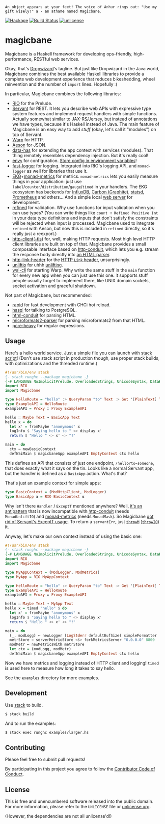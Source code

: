 `An object appears at your feet! The voice of Anhur rings out: "Use my gift wisely!" a - an athame named Magicbane.`

[![Hackage](https://img.shields.io/hackage/v/magicbane.svg?style=flat)](https://hackage.haskell.org/package/magicbane)
[![Build Status](https://github.com/myfreeweb/magicbane/workflows/Test/badge.svg)](https://github.com/myfreeweb/magicbane/actions)
[![unlicense](https://img.shields.io/badge/un-license-green.svg?style=flat)](https://unlicense.org)

# magicbane

Magicbane is a Haskell framework for developing ops-friendly, high-performance, RESTful web services.

Okay, that's [Dropwizard](https://www.dropwizard.io)'s tagline.
But just like Dropwizard in the Java world, Magicbane combines the best available Haskell libraries to provide a complete web development experience that reduces bikeshedding, wheel reinvention and the number of `import` lines. Hopefully :)

In particular, Magicbane combines the following libraries:

- [RIO](https://github.com/commercialhaskell/rio) for the Prelude.
- [Servant](http://haskell-servant.readthedocs.io/en/stable/) for REST. It lets you describe web APIs with expressive type system features and implement request handlers with simple functions. Actually somewhat similar to JAX-RS/Jersey, but instead of annotations we have types, because it's Haskell instead of Java. The main feature of Magicbane is an easy way to add *stuff* (okay, let's call it "modules") on top of Servant.
- [Warp](https://www.stackage.org/package/warp) for HTTP.
- [Aeson](https://www.stackage.org/package/aeson) for JSON.
- [data-has](https://www.stackage.org/package/data-has) for extending the app context with services (modules). That thing remotely resembles dependency injection. But it's really cool!
- [envy](https://www.stackage.org/package/envy) for configuration. [Store config in environment variables](https://12factor.net/config)!
- [fast-logger](https://www.stackage.org/package/fast-logger) for logging. Integrated into RIO's logging API, and `monad-logger` as well for libraries that use it.
- [EKG](https://www.stackage.org/package/ekg)+[monad-metrics](https://www.stackage.org/package/monad-metrics) for metrics. `monad-metrics` lets you easily measure things in your application: just use `label`/`counter`/`distribution`/`gauge`/`timed` in your handlers. The EKG ecosystem has backends for [InfluxDB](https://www.stackage.org/package/ekg-influxdb), [Carbon (Graphite)](https://www.stackage.org/package/ekg-carbon), [statsd](https://www.stackage.org/package/ekg-statsd), [Prometheus](https://www.stackage.org/package/ekg-prometheus-adapter) and others… And a simple local [web server](https://www.stackage.org/package/ekg-wai) for development.
- [refined](https://nikita-volkov.github.io/refined/) for validation. Why use functions for input validation when you can use types? (You can write things like `count ∷ Refined Positive Int` in your data type definitions and inputs that don't satisfy the constraints will be rejected when input is processed. Magicbane used to integrate `refined` with Aeson, but now this is included in `refined` directly, so it's really just a reexport.)
- [http-client](https://www.stackage.org/package/http-client)([-tls](https://www.stackage.org/package/http-client-tls)) for, well, making HTTP requests. Most high level HTTP client libraries are built on top of that. Magicbane provides a small composable interface based on [http-conduit](https://www.stackage.org/package/http-conduit), which lets you e.g. stream the response body directly into [an HTML parser](https://www.stackage.org/package/html-conduit).
- [http-link-header](https://www.stackage.org/package/http-link-header) for the [HTTP `Link` header](https://tools.ietf.org/html/rfc5988#section-5), unsurprisingly.
- [unliftio](https://www.stackage.org/package/unliftio) for uhhh [unlifting](https://github.com/fpco/unliftio/tree/master/unliftio#readme).
- [wai-cli](https://www.stackage.org/package/wai-cli) for starting Warp. Why write the same stuff in the `main` function for every new app when you can just use this one. It supports stuff people usually forget to implement there, like UNIX domain sockets, socket activation and graceful shutdown.

Not part of Magicbane, but recommended:

- [rapid](https://www.stackage.org/package/rapid) for fast development with GHCi hot reload.
- [hasql](https://www.stackage.org/package/hasql) for talking to PostgreSQL.
- [html-conduit](https://www.stackage.org/package/html-conduit) for parsing HTML.
- [microformats2-parser](https://www.stackage.org/package/microformats2-parser) for parsing microformats2 from that HTML.
- [pcre-heavy](https://www.stackage.org/package/pcre-heavy) for regular expressions.

## Usage

Here's a hello world service. Just a simple file you can launch with [stack script](https://docs.haskellstack.org/en/stable/GUIDE/#script-interpreter)! (Don't use stack script in production though, use proper stack builds, with optimizations and the threaded runtime.)

```haskell
#!/usr/bin/env stack
{- stack runghc --package magicbane -}
{-# LANGUAGE NoImplicitPrelude, OverloadedStrings, UnicodeSyntax, DataKinds, TypeOperators #-}
import RIO
import Magicbane

type HelloRoute = "hello" :> QueryParam "to" Text :> Get '[PlainText] Text
type ExampleAPI = HelloRoute
exampleAPI = Proxy ∷ Proxy ExampleAPI

hello ∷ Maybe Text → BasicApp Text
hello x = do
  let x' = fromMaybe "anonymous" x
  logInfo $ "Saying hello to " <> display x'
  return $ "Hello " <> x' <> "!"

main = do
  ctx ← newBasicContext
  defWaiMain $ magicbaneApp exampleAPI EmptyContext ctx hello
```

This defines an API that consists of just one endpoint, `/hello?to=someone`, that does exactly what it says on the tin.
Looks like a normal Servant app, but the handler is defined as a `BasicApp` action. What's that?

That's just an example context for simple apps:

```haskell
type BasicContext = (ModHttpClient, ModLogger)
type BasicApp α = RIO BasicContext α
```

Why isn't there `Handler` / `ExceptT` mentioned anywhere?
Well, [it's an antipattern](https://www.fpcomplete.com/blog/2016/11/exceptions-best-practices-haskell) that is now incompatible with [http-conduit](https://github.com/snoyberg/http-client/commit/dfbcb6c28a3216d0a69adfa9ccc8bdf62aff974d) (needs `MonadUnliftIO`) and [monad-metrics](https://github.com/parsonsmatt/monad-metrics/commit/17546b92b4e7e94279b81afe76fd6daa5f3ff0f8) (needs `MonadMask`).
So Magicbane [got rid of Servant's ExceptT usage](https://www.parsonsmatt.org/2017/06/21/exceptional_servant_handling.html).
To return a `servantErr`, just [`throwM`](https://www.stackage.org/haddock/lts-11.15/rio-0.1.3.0/RIO.html#v:throwM) ([`throwIO`](https://www.stackage.org/haddock/lts-10.9/unliftio-0.2.4.0/UnliftIO-Exception.html#v:throwIO)) it.

Anyway, let's make our own context instead of using the basic one:

```haskell
#!/usr/bin/env stack
{- stack runghc --package magicbane -}
{-# LANGUAGE NoImplicitPrelude, OverloadedStrings, UnicodeSyntax, DataKinds, TypeOperators #-}
import RIO
import Magicbane

type MyAppContext = (ModLogger, ModMetrics)
type MyApp = RIO MyAppContext

type HelloRoute = "hello" :> QueryParam "to" Text :> Get '[PlainText] Text
type ExampleAPI = HelloRoute
exampleAPI = Proxy ∷ Proxy ExampleAPI

hello ∷ Maybe Text → MyApp Text
hello x = timed "hello" $ do
  let x' = fromMaybe "anonymous" x
  logInfo $ "Saying hello to " <> display x'
  return $ "Hello " <> x' <> "!"

main = do
  (_, modLogg) ← newLogger (LogStderr defaultBufSize) simpleFormatter
  metrStore ← serverMetricStore <$> forkMetricsServer "0.0.0.0" 8800
  modMetr ← newMetricsWith metrStore
  let ctx = (modLogg, modMetr)
  defWaiMain $ magicbaneApp exampleAPI EmptyContext ctx hello
```

Now we have metrics and logging instead of HTTP client and logging!
`timed` is used here to measure how long it takes to say hello.

See the `examples` directory for more examples.

## Development

Use [stack] to build.  

```bash
$ stack build
```

And to run the examples:

```bash
$ stack exec runghc examples/larger.hs
```

[stack]: https://github.com/commercialhaskell/stack

## Contributing

Please feel free to submit pull requests!

By participating in this project you agree to follow the [Contributor Code of Conduct](https://contributor-covenant.org/version/1/4/).

## License

This is free and unencumbered software released into the public domain.  
For more information, please refer to the `UNLICENSE` file or [unlicense.org](https://unlicense.org).

(However, the dependencies are not all unlicense'd!)
